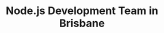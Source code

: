 ---
title: Node.js Development Team in Brisbane
permalink: /landings/locations/brisbane/developer/node-js
technology: Node.js
location: Brisbane
---